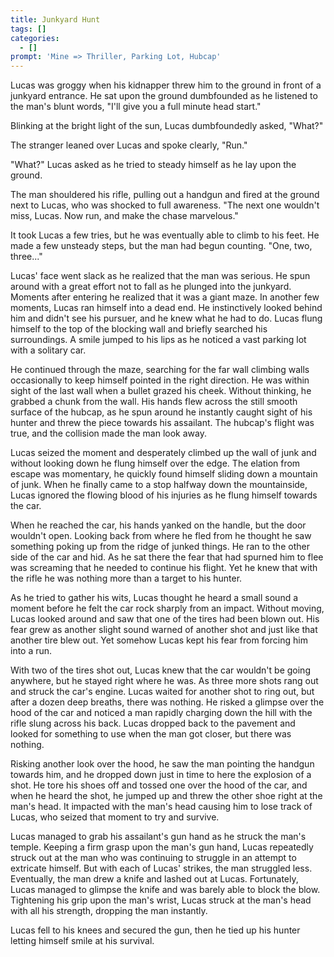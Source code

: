```yaml
---
title: Junkyard Hunt
tags: []
categories:
  - []
prompt: 'Mine => Thriller, Parking Lot, Hubcap'
---
```

Lucas was groggy when his kidnapper threw him to the ground in front of a
junkyard entrance.  He sat upon the ground dumbfounded as he listened to the man's blunt words, "I'll give you a full minute head start."

Blinking at the bright light of the sun, Lucas dumbfoundedly asked, "What?"

The stranger leaned over Lucas and spoke clearly, "Run."

"What?"  Lucas asked as he tried to steady himself as he lay upon the ground.

The man shouldered his rifle, pulling out a handgun and fired at the ground next to Lucas, who was shocked to full awareness.<!-- more -->  "The next one wouldn't miss, Lucas.  Now run, and make the chase marvelous."

It took Lucas a few tries, but he was eventually able to climb to his feet.  He made a few unsteady steps, but the man had begun counting. "One, two, three..."

Lucas' face went slack as he realized that the man was serious.  He spun around with a great effort not to fall as he plunged into the junkyard.  Moments after entering he realized that it was a giant maze.  In another few moments, Lucas ran himself into a dead end.  He instinctively looked behind him and didn't see his pursuer, and he knew what he had to do.  Lucas flung himself to the top of the blocking wall and briefly searched his surroundings.  A smile jumped to his lips as he noticed a vast parking lot with a solitary car.

He continued through the maze, searching for the far wall climbing walls occasionally to keep himself pointed in the right direction.  He was within sight of the last wall when a bullet grazed his cheek.  Without thinking, he grabbed a chunk from the wall.  His hands flew across the still smooth surface of the hubcap, as he spun around he instantly caught sight of his hunter and threw the piece towards his assailant.  The hubcap's flight was true, and the collision made the man look away.

Lucas seized the moment and desperately climbed up the wall of junk and without looking down he flung himself over the edge.  The elation from escape was momentary, he quickly found himself sliding down a mountain of junk.  When he finally came to a stop halfway down the mountainside, Lucas ignored the flowing blood of his injuries as he flung himself towards the car.

When he reached the car, his hands yanked on the handle, but the door wouldn't open.  Looking back from where he fled from he thought he saw something poking up from the ridge of junked things.  He ran to the other side of the car and hid.  As he sat there the fear that had spurned him to flee was screaming that he needed to continue his flight.  Yet he knew that with the rifle he was nothing more than a target to his hunter.

As he tried to gather his wits, Lucas thought he heard a small sound a moment before he felt the car rock sharply from an impact.  Without moving, Lucas looked around and saw that one of the tires had been blown out.  His fear grew as another slight sound warned of another shot and just like that another tire blew out.  Yet somehow Lucas kept his fear from forcing him into a run.

With two of the tires shot out, Lucas knew that the car wouldn't be going anywhere, but he stayed right where he was.  As three more shots rang out and struck the car's engine.  Lucas waited for another shot to ring out, but after a dozen deep breaths, there was nothing.  He risked a glimpse over the hood of the car and noticed a man rapidly charging down the hill with the rifle slung across his back.  Lucas dropped back to the pavement and looked for something to use when the man got closer, but there was nothing.

Risking another look over the hood, he saw the man pointing the handgun towards him, and he dropped down just in time to here the explosion of a shot.  He tore his shoes off and tossed one over the hood of the car, and when he heard the shot, he jumped up and threw the other shoe right at the man's head.  It impacted with the man's head causing him to lose track of Lucas, who seized that moment to try and survive.

Lucas managed to grab his assailant's gun hand as he struck the man's temple.  Keeping a firm grasp upon the man's gun hand, Lucas repeatedly struck out at the man who was continuing to struggle in an attempt to extricate himself.  But with each of Lucas' strikes, the man struggled less.  Eventually, the man drew a knife and lashed out at Lucas.  Fortunately, Lucas managed to glimpse the knife and was barely able to block the blow.  Tightening his grip upon the man's wrist, Lucas struck at the man's head with all his strength, dropping the man instantly.

Lucas fell to his knees and secured the gun, then he tied up his hunter letting himself smile at his survival.